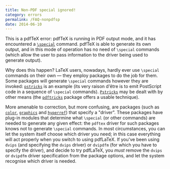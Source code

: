 ```yaml
---
title: Non-PDF special ignored!
category: errors
permalink: /FAQ-nonpdfsp
date: 2014-06-10
---
```


This is a pdfTeX error: pdfTeX is running in PDF output
mode, and it has encountered a 
[`\special`](FAQ-specials) command.  pdfTeX is
able to generate its own output, and in this mode of operation has no
need of `\special` commands (which allow the user to pass
information to the driver being used to generate output).

Why does this happen?  LaTeX users, nowadays, hardly ever use
`\special` commands on their own&nbsp;&mdash; they employ packages to do the
job for them.  Some packages will generate `\special` commands
however they are invoked: [`pstricks`](https://ctan.org/pkg/pstricks) is an example (its very
raison d'être is to emit PostScript code in a sequence of `\special`
commands).  [`Pstricks`](https://ctan.org/pkg/Pstricks) may be dealt with by other means (the
[`pdftricks`](https://ctan.org/pkg/pdftricks) package offers a usable technique).

More amenable to correction, but more confusing, are packages (such as
[`color`](https://ctan.org/pkg/color), [`graphics`](https://ctan.org/pkg/graphics) and [`hyperref`](https://ctan.org/pkg/hyperref)) that
specify a "driver".  These packages have plug-in modules that
determine what `\special` (or other commands) are needed to generate
any given effect: the `pdftex` driver for such packages knows not to
generate `\special` commands.  In most circumstances, you can let
the system itself choose which driver you need; in this case
everything will act properly when you switch to using pdfLaTeX.  If
you've been using `dvips` (and specifying the `dvips` driver)
or `dvipdfm` (for which you have to specify the driver), and
decide to try pdfLaTeX, you _must_ remove the `dvips` or
`dvipdfm` driver specification from the package options, and let the
system recognise which driver is needed.


